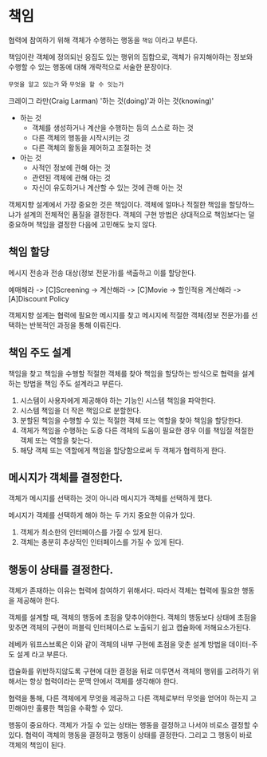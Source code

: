 # 책임

협력에 참여하기 위해 객체가 수행하는 행동을 `책임` 이라고 부른다.

책임이란 객체에 정의되늰 응집도 있는 행위의 집합으로, 객체가 유지해야하는 정보와 수행할 수 있는 행동에 대해 개략적으로 서술한 문장이다.

`무엇을 알고 있는가` 와 `무엇을 할 수 잇는가`

크레이그 라만(Craig Larman) '하는 것(doing)'과 아는 것(knowing)'

- 하는 것
  - 객체를 생성하거나 계산을 수행하는 등의 스스로 하는 것
  - 다른 객체의 행동을 시작시키는 것
  - 다른 객체의 활동을 제어하고 조절하는 것
- 아는 것
  - 사적인 정보에 관해 아는 것
  - 관련된 객체에 관해 아는 것
  - 자신이 유도하거나 계산할 수 있는 것에 관해 아는 것

객체지향 설계에서 가장 중요한 것은 책임이다. 객체에 얼마나 적절한 책임을 할당하느냐가 설계의 전체적인 품질을 결정한다.
객체의 구현 방법은 상대적으로 책임보다는 덜 중요하며 책임을 결정한 다음에 고민해도 늦지 않다.

## 책임 할당
메시지 전송과 전송 대상(정보 전문가)를 색출하고 이를 할당한다.

예매해라 -> [C]Screening -> 계산해라 -> [C]Movie -> 할인적용 계산해라 -> [A]Discount Policy

객체지향 설계는 협력에 필요한 메시지를 찾고 메시지에 적절한 객체(정보 전문가)를 선택하는 반복적인 과정을 통해 이뤄진다.

## 책임 주도 설계
책임을 찾고 책임을 수행할 적절한 객체를 찾아 책임을 할당하는 방식으로 협력을 설계하는 방법을 책임 주도 설계라고 부른다. 
1. 시스템이 사용자에게 제공해야 하는 기능인 시스템 책임을 파악한다.
2. 시스템 책임을 더 작은 책임으로 분할한다.
3. 분할된 책임을 수행할 수 있는 적절한 객체 또는 역할을 찾아 책임을 할당한다.
4. 객체가 책임을 수행하는 도중 다른 객체의 도움이 필요한 경우 이를 책임질 적절한 객체 또는 역할을 찾는다.
5. 해당 객체 또는 역할에게 책임을 할당함으로써 두 객체가 협력하게 한다.

## 메시지가 객체를 결정한다.
객체가 메시지를 선택하는 것이 아니라 메시지가 객체를 선택하게 했다.

메시지가 객체를 선택하게 해야 하는 두 가지 중요한 이유가 있다.
1. 객체가 최소한의 인터페이스를 가질 수 있게 된다.
2. 객체는 충분히 추상적인 인터페이스를 가질 수 있게 된다.

## 행동이 상태를 결정한다.
객체가 존재하는 이유는 협력에 참여하기 위해서다. 따라서 객체는 협력에 필요한 행동을 제공해야 한다.

객체를 설계할 때, 객체의 행동에 초점을 맞추어야한다. 객체의 행동보다 상태에 초점을 맞추면 객체의 구현이 퍼블릭 인터페이스로 노출되기 쉽고 캡슐화에 저해요소가된다.

레베카 워프스브록은 이와 같이 객체의 내부 구현에 초점을 맞춘 설계 방법을 데이터-주도 설계 라고 부른다.

캡슐화를 위반하지않도록 구현에 대한 결정을 뒤로 미루면서 객체의 행위를 고려하기 위해서는 항상 협력이라는 문맥 안에서 객체를 생각해야 한다.

협력을 통해, 다른 객체에게 무엇을 제공하고 다른 객체로부터 무엇을 얻어야 하는지 고민해야만 훌륭한 책임을 수확할 수 있다.

행동이 중요하다. 객체가 가질 수 있는 상태는 행동을 결정하고 나서야 비로소 결정할 수 있다. 협력이 객체의 행동을 결정하고 행동이 상태를 결정한다. 그리고 그 행동이 바로 객체의 책임이 된다.